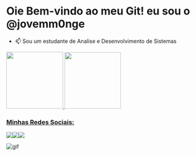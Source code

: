 <h1> Oie Bem-vindo ao meu Git! eu sou o @jovemm0nge</h1>

- 📫 Sou um estudante de Analise e Desenvolvimento de Sistemas
 
 <div>
  <a href="https://github.com/jovemm0nge">
  <img height="150em" src="https://github-readme-stats.vercel.app/api?username=jovemm0nge&show_icons=true&theme=radical&include_all_commits=true&count_private=true"/>
 <img height="149em" src="https://github-readme-stats.vercel.app/api/top-langs/?username=jovemm0nge&layout=compact&langs_count=16&theme=radical"/> 
</div>
 
 <h3> Minhas Redes Sociais:</h3>
 <div> 
  
  <a href="https://instagram.com/_m0nge" target="_blank"><img src="https://img.shields.io/badge/-Instagram-%23E4405F?style=for-the-badge&logo=instagram&logoColor=white" target="_blank"></a><a href="https://www.linkedin.com/in/gabrielarthurtonholodecampos/" target="_blank"><img src="https://img.shields.io/badge/-LinkedIn-%230077B5?style=for-the-badge&logo=linkedin&logoColor=white" target="_blank"></a><a href="https://steamcommunity.com/id/jovemm0nge/" target="_blank"><img src="https://img.shields.io/badge/Steam-000000?style=for-the-badge&logo=steam&logoColor=white" target="_blank"></a> 
  
  <img  alt="gif" src="https://media.giphy.com/media/WJjLyXCVvro2I/giphy.gif">
 

   
